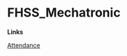 # FHSS_Mechatronic

**Links**

[Attendance](https://docs.google.com/spreadsheets/d/1umAEBgyqOZfpslBsxvqQwexDwqqHQ8IfyHImOSyMzUo/edit?usp=sharing)